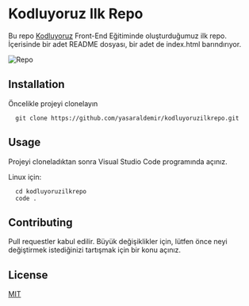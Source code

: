 # Kodluyoruz Ilk Repo

Bu repo [Kodluyoruz](https://www.kodluyoruz.org/) Front-End Eğitiminde oluşturduğumuz ilk repo. İçerisinde bir adet README dosyası, bir adet de index.html barındırıyor.

![Repo](https://drive.google.com/file/d/17dIcbdbFS3v_KMgEocIRaYcyBusu-BKy/view?usp=sharing)

## Installation

Öncelikle projeyi clonelayın

```
  git clone https://github.com/yasaraldemir/kodluyoruzilkrepo.git
```
 


 ## Usage
 
Projeyi cloneladıktan sonra Visual Studio Code programında açınız.

Linux için:

```
  cd kodluyoruzilkrepo 
  code .
```


## Contributing

Pull requestler kabul edilir. Büyük değişiklikler için, lütfen önce neyi değiştirmek istediğinizi tartışmak için bir konu açınız.


 ## License

[MIT](https://choosealicense.com/licenses/mit/)

